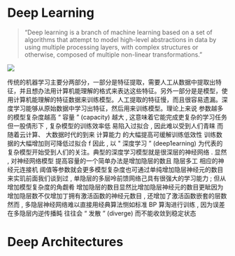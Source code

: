 # Deep Learning

> “Deep learning is a branch of machine learning based on a set of algorithms that attempt to model high-level abstractions in data by using multiple processing layers, with complex structures or otherwise, composed of multiple non-linear transformations.”

![](http://rdc.hundsun.com/portal/data/upload/201703/f_44148eb8dbcb119563182ec26adad049.gif)

传统的机器学习主要分两部分，一部分是特征提取，需要人工从数据中提取出特征，并且想办法用计算机能理解的格式来表达这些特征。另外一部分是是模型，使用计算机能理解的特征数据来训练模型。人工提取的特征慢，而且很容易遗漏。深度学习能够从原始数据中学习出特征，然后用来训练模型。理论上来说 参数越多的模型复杂度越高 “ 容量 ” (capacity) 越大 , 这意味着它能完成吏复杂的学习任务 但一股倩形下 , 复杂模型的训练效率低 易陷入过拟合 , 因此难以受到人们青睐 而随着云计算、 大数据时代的到来 计算能力 的大幅提高可缓解训练低效性 训练数据的大幅增加则可降低过拟合 f 因此 , 以 " 深度学习 ” (deep1earning) 为代表的复杂模型开始受到人们的关注。典型的深度学习模型就是很深层的神经网络 . 显然 , 对神经网络模型 提高容量的一个简单办法是增加隐层的数且 隐层多工 相应的神经元连接机 阈值等参数就会更多模型复杂度也可通过单纯增加隐层神经元的数目来实玑前面我们谈到过 , 单隐层的多层呤前馈网络己具有很强大的学习能力 ; 但从增加模型复杂度的角觑肴 增加隐层的数目显然比增加隐层神经元的数目更眦因为增加隐层数不仅增加丁拥有激活函数的神经元数目 , 还增加了激活函数嵌套的层数 然而 , 多隐层神经网络难以直接用经典算法恻如标准 BP 算淘进行训练 , 因为误差在多隐层内逆传播盹 往往会 “ 发散 ” (diverge) 而不能收敛到稳定状态

# Deep Architectures
